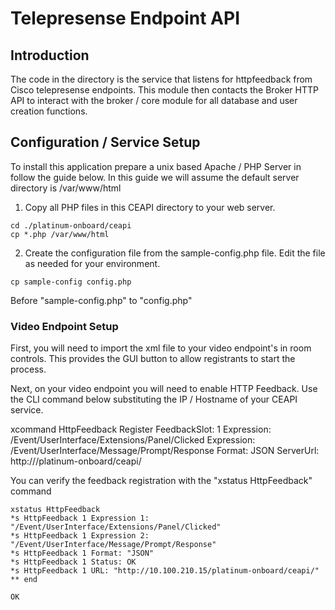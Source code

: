 # Telepresense Endpoint API

## Introduction

The code in the directory is the service that listens for httpfeedback from Cisco telepresense
endpoints.  This module then contacts the Broker HTTP API to interact with the broker / core module
for all database and user creation functions.

## Configuration / Service Setup

To install this application prepare a unix based Apache / PHP Server in follow the guide below.
In this guide we will assume the default server directory is /var/www/html

1. Copy all PHP files in this CEAPI directory to your web server.
```
cd ./platinum-onboard/ceapi
cp *.php /var/www/html
```
2. Create the configuration file from the sample-config.php file.  Edit the file
as needed for your environment.
```
cp sample-config config.php
```

Before  "sample-config.php" to "config.php"

### Video Endpoint Setup

First, you will need to import the xml file to your video endpoint's in room controls.  This
provides the GUI button to allow registrants to start the process.  


Next, on your video endpoint you will need to enable HTTP Feedback.  Use the CLI command below
substituting the IP / Hostname of your CEAPI service.

xcommand HttpFeedback Register FeedbackSlot: 1
Expression: /Event/UserInterface/Extensions/Panel/Clicked
Expression: /Event/UserInterface/Message/Prompt/Response
Format: JSON
ServerUrl: http://<ip address>/platinum-onboard/ceapi/


You can verify the feedback registration with the "xstatus HttpFeedback" command

```
xstatus HttpFeedback
*s HttpFeedback 1 Expression 1: "/Event/UserInterface/Extensions/Panel/Clicked"
*s HttpFeedback 1 Expression 2: "/Event/UserInterface/Message/Prompt/Response"
*s HttpFeedback 1 Format: "JSON"
*s HttpFeedback 1 Status: OK
*s HttpFeedback 1 URL: "http://10.100.210.15/platinum-onboard/ceapi/"
** end

OK
```
